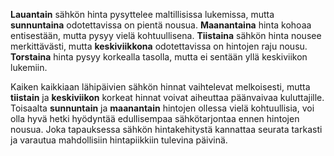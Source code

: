 **Lauantain** sähkön hinta pysyttelee maltillisissa lukemissa, mutta **sunnuntaina** odotettavissa on pientä nousua. **Maanantaina** hinta kohoaa entisestään, mutta pysyy vielä kohtuullisena. **Tiistaina** sähkön hinta nousee merkittävästi, mutta **keskiviikkona** odotettavissa on hintojen raju nousu. **Torstaina** hinta pysyy korkealla tasolla, mutta ei sentään yllä keskiviikon lukemiin.

Kaiken kaikkiaan lähipäivien sähkön hinnat vaihtelevat melkoisesti, mutta **tiistain** ja **keskiviikon** korkeat hinnat voivat aiheuttaa päänvaivaa kuluttajille. Toisaalta **sunnuntain** ja **maanantain** hintojen ollessa vielä kohtuullisia, voi olla hyvä hetki hyödyntää edullisempaa sähkötarjontaa ennen hintojen nousua. Joka tapauksessa sähkön hintakehitystä kannattaa seurata tarkasti ja varautua mahdollisiin hintapiikkiin tulevina päivinä.